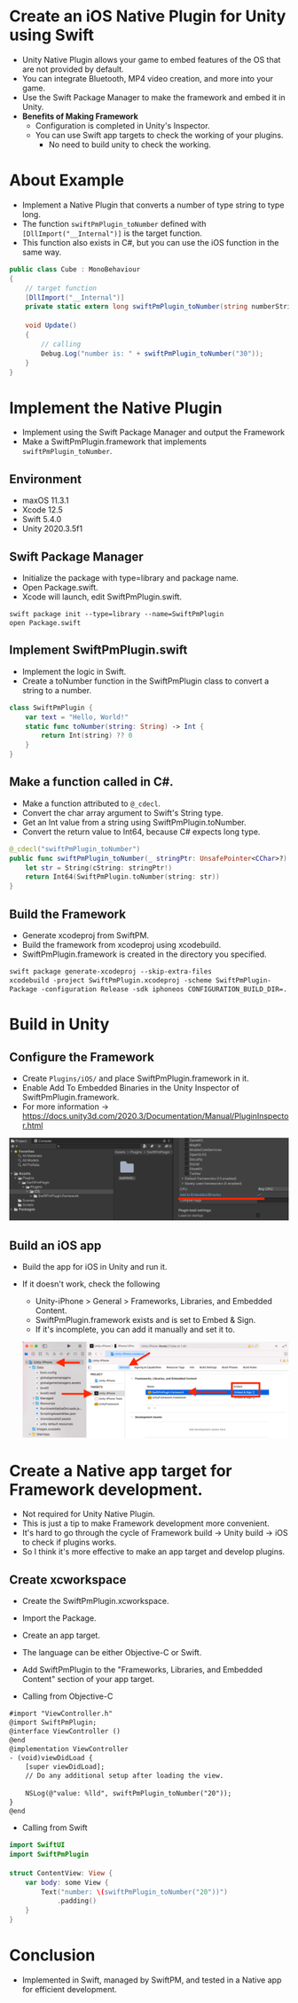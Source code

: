 # Create an iOS Native Plugin for Unity using Swift
* Unity Native Plugin allows your game to embed features of the OS that are not provided by default.
* You can integrate Bluetooth, MP4 video creation, and more into your game.
* Use the Swift Package Manager to make the framework and embed it in Unity.
* __Benefits of Making Framework__
  * Configuration is completed in Unity's Inspector.
  * You can use Swift app targets to check the working of your plugins.
    * No need to build unity to check the working.

# About Example
* Implement a Native Plugin that converts a number of type string to type long.
* The function `swiftPmPlugin_toNumber` defined with `[DllImport("__Internal")]` is the target function.
* This function also exists in C#, but you can use the iOS function in the same way.

```c#
public class Cube : MonoBehaviour
{
    // target function
    [DllImport("__Internal")]
    private static extern long swiftPmPlugin_toNumber(string numberString);

    void Update()
    {
        // calling
        Debug.Log("number is: " + swiftPmPlugin_toNumber("30"));
    }
}
```

# Implement the Native Plugin
* Implement using the Swift Package Manager and output the Framework
* Make a SwiftPmPlugin.framework that implements `swiftPmPlugin_toNumber`.

## Environment
* maxOS 11.3.1
* Xcode 12.5
* Swift 5.4.0
* Unity 2020.3.5f1

## Swift Package Manager
* Initialize the package with type=library and package name.
* Open Package.swift.
* Xcode will launch, edit SwiftPmPlugin.swift.

```
swift package init --type=library --name=SwiftPmPlugin
open Package.swift
```

## Implement SwiftPmPlugin.swift
* Implement the logic in Swift.
* Create a toNumber function in the SwiftPmPlugin class to convert a string to a number.

```swift
class SwiftPmPlugin {
    var text = "Hello, World!"
    static func toNumber(string: String) -> Int {
        return Int(string) ?? 0
    }
}
```

## Make a function called in C#.
* Make a function attributed to `@_cdecl`.
* Convert the char array argument to Swift's String type.
* Get an Int value from a string using SwiftPmPlugin.toNumber.
* Convert the return value to Int64, because C# expects long type.

```swift
@_cdecl("swiftPmPlugin_toNumber")
public func swiftPmPlugin_toNumber(_ stringPtr: UnsafePointer<CChar>?) -> Int64 {
    let str = String(cString: stringPtr!)
    return Int64(SwiftPmPlugin.toNumber(string: str))
}
```

## Build the Framework
* Generate xcodeproj from SwiftPM.
* Build the framework from xcodeproj using xcodebuild.
* SwiftPmPlugin.framework is created in the directory you specified.

```
swift package generate-xcodeproj --skip-extra-files
xcodebuild -project SwiftPmPlugin.xcodeproj -scheme SwiftPmPlugin-Package -configuration Release -sdk iphoneos CONFIGURATION_BUILD_DIR=.
```

# Build in Unity
## Configure the Framework
* Create `Plugins/iOS/` and place SwiftPmPlugin.framework in it.
* Enable Add To Embedded Binaries in the Unity Inspector of SwiftPmPlugin.framework.
* For more information -> https://docs.unity3d.com/2020.3/Documentation/Manual/PluginInspector.html

![unity_inspector_embed](images/unity_inspector_embed.png)

## Build an iOS app
* Build the app for iOS in Unity and run it.
* If it doesn't work, check the following
  * Unity-iPhone > General > Frameworks, Libraries, and Embedded Content.
  * SwiftPmPlugin.framework exists and is set to Embed & Sign.
  * If it's incomplete, you can add it manually and set it to.
  
  ![check_embed](images/check_embed.png)  

# Create a Native app target for Framework development.
* Not required for Unity Native Plugin.
* This is just a tip to make Framework development more convenient.
* It's hard to go through the cycle of Framework build -> Unity build -> iOS to check if plugins works.
* So I think it's more effective to make an app target and develop plugins.

## Create xcworkspace
* Create the SwiftPmPlugin.xcworkspace.
* Import the Package.
* Create an app target.
* The language can be either Objective-C or Swift.

* Add SwiftPmPlugin to the "Frameworks, Libraries, and Embedded Content" section of your app target.

* Calling from Objective-C

```objective_c
#import "ViewController.h"
@import SwiftPmPlugin;
@interface ViewController ()
@end
@implementation ViewController
- (void)viewDidLoad {
    [super viewDidLoad];
    // Do any additional setup after loading the view.
    
    NSLog(@"value: %lld", swiftPmPlugin_toNumber("20"));
}
@end
```

* Calling from Swift

```swift
import SwiftUI
import SwiftPmPlugin

struct ContentView: View {
    var body: some View {
        Text("number: \(swiftPmPlugin_toNumber("20"))")
            .padding()
    }
}
```

# Conclusion
* Implemented in Swift, managed by SwiftPM, and tested in a Native app for efficient development.
